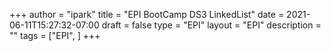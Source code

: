 +++
author = "ipark"
title = "EPI BootCamp DS3 LinkedList"
date =  2021-06-11T15:27:32-07:00
draft =  false
type = "EPI"
layout = "EPI"
description = ""
tags = ["EPI", 
]
+++

